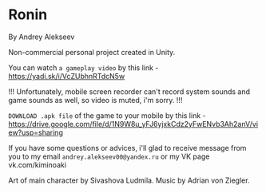 # Ronin
By Andrey Alekseev

Non-commercial personal project created in Unity.

You can watch `a gameplay video` by this link - https://yadi.sk/i/VcZUbhnRTdcN5w

!!! Unfortunately, mobile screen recorder can't record system sounds and game sounds as well, so video is muted, i'm sorry. !!!

`DOWNLOAD .apk file` of the game to your mobile by this link - https://drive.google.com/file/d/1N9W8u_yFJ6yjxkCdz2yFwENvb3Ah2anV/view?usp=sharing

If you have some questions or advices, i'll glad to receive message from you to my email `andrey.alekseev00@yandex.ru` or my VK page vk.com/kiminoaki

Art of main character by Sivashova Ludmila.
Music by Adrian von Ziegler.
